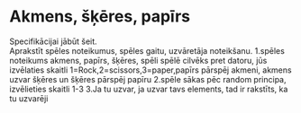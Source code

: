 # Akmens, šķēres, papīrs

Specifikācijai jābūt šeit.  
Aprakstīt spēles noteikumus, spēles gaitu, uzvāretāja noteikšanu.
1.spēles noteikums akmens, papīrs, šķēres, spēli spēlē cilvēks pret datoru, jūs izvēlaties skaitli 1=Rock,2=scissors,3=paper,papīrs pārspēj akmeni, akmens uzvar šķēres un šķēres pārspēj papīru
2.spēle sākas pēc random principa, izvēlieties skaitli 1-3
3.Ja tu uzvar, ja uzvar tavs elements, tad ir rakstīts, ka tu uzvarēji
